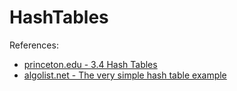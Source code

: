 ﻿# HashTables

References:

-   [princeton.edu - 3.4   Hash Tables](http://algs4.cs.princeton.edu/34hash)
-   [algolist.net - The very simple hash table example](http://www.algolist.net/Data_structures/Hash_table/Simple_example)
